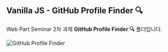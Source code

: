 ## Vanilla JS - GitHub Profile Finder 🔍

Web Part Seminar 2차 과제 <b>GitHub Profile Finder 🔍</b> 폴더입니다.

![GitHub Profile Finder](https://drive.google.com/uc?export=view&id=1u7FhWnCM-gGDuUW-w47eD2EUtZXzzOFb)
